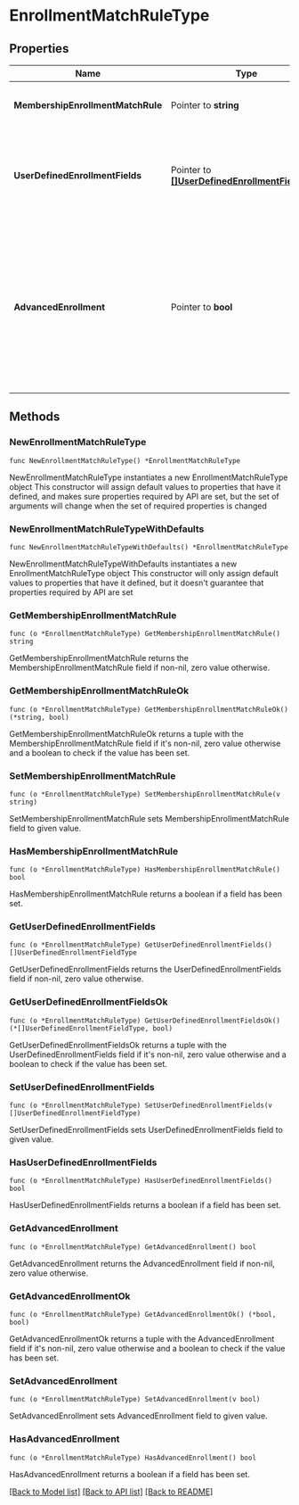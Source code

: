 # EnrollmentMatchRuleType

## Properties

Name | Type | Description | Notes
------------ | ------------- | ------------- | -------------
**MembershipEnrollmentMatchRule** | Pointer to **string** | Enrollment Match Rule for Membership Type. | [optional] 
**UserDefinedEnrollmentFields** | Pointer to [**[]UserDefinedEnrollmentFieldType**](UserDefinedEnrollmentFieldType.md) | Type that holds the User Defined Enrollment field/Attribute such as Communication, First Name , Last Name etc. | [optional] 
**AdvancedEnrollment** | Pointer to **bool** | Indicates if the Advanced Enrollment is enabled for Membership Type. Advanced Enrollment is required tp apply Membership Enrollment Match Rule and User Defined Enrollment Fields/Attributes. | [optional] 

## Methods

### NewEnrollmentMatchRuleType

`func NewEnrollmentMatchRuleType() *EnrollmentMatchRuleType`

NewEnrollmentMatchRuleType instantiates a new EnrollmentMatchRuleType object
This constructor will assign default values to properties that have it defined,
and makes sure properties required by API are set, but the set of arguments
will change when the set of required properties is changed

### NewEnrollmentMatchRuleTypeWithDefaults

`func NewEnrollmentMatchRuleTypeWithDefaults() *EnrollmentMatchRuleType`

NewEnrollmentMatchRuleTypeWithDefaults instantiates a new EnrollmentMatchRuleType object
This constructor will only assign default values to properties that have it defined,
but it doesn't guarantee that properties required by API are set

### GetMembershipEnrollmentMatchRule

`func (o *EnrollmentMatchRuleType) GetMembershipEnrollmentMatchRule() string`

GetMembershipEnrollmentMatchRule returns the MembershipEnrollmentMatchRule field if non-nil, zero value otherwise.

### GetMembershipEnrollmentMatchRuleOk

`func (o *EnrollmentMatchRuleType) GetMembershipEnrollmentMatchRuleOk() (*string, bool)`

GetMembershipEnrollmentMatchRuleOk returns a tuple with the MembershipEnrollmentMatchRule field if it's non-nil, zero value otherwise
and a boolean to check if the value has been set.

### SetMembershipEnrollmentMatchRule

`func (o *EnrollmentMatchRuleType) SetMembershipEnrollmentMatchRule(v string)`

SetMembershipEnrollmentMatchRule sets MembershipEnrollmentMatchRule field to given value.

### HasMembershipEnrollmentMatchRule

`func (o *EnrollmentMatchRuleType) HasMembershipEnrollmentMatchRule() bool`

HasMembershipEnrollmentMatchRule returns a boolean if a field has been set.

### GetUserDefinedEnrollmentFields

`func (o *EnrollmentMatchRuleType) GetUserDefinedEnrollmentFields() []UserDefinedEnrollmentFieldType`

GetUserDefinedEnrollmentFields returns the UserDefinedEnrollmentFields field if non-nil, zero value otherwise.

### GetUserDefinedEnrollmentFieldsOk

`func (o *EnrollmentMatchRuleType) GetUserDefinedEnrollmentFieldsOk() (*[]UserDefinedEnrollmentFieldType, bool)`

GetUserDefinedEnrollmentFieldsOk returns a tuple with the UserDefinedEnrollmentFields field if it's non-nil, zero value otherwise
and a boolean to check if the value has been set.

### SetUserDefinedEnrollmentFields

`func (o *EnrollmentMatchRuleType) SetUserDefinedEnrollmentFields(v []UserDefinedEnrollmentFieldType)`

SetUserDefinedEnrollmentFields sets UserDefinedEnrollmentFields field to given value.

### HasUserDefinedEnrollmentFields

`func (o *EnrollmentMatchRuleType) HasUserDefinedEnrollmentFields() bool`

HasUserDefinedEnrollmentFields returns a boolean if a field has been set.

### GetAdvancedEnrollment

`func (o *EnrollmentMatchRuleType) GetAdvancedEnrollment() bool`

GetAdvancedEnrollment returns the AdvancedEnrollment field if non-nil, zero value otherwise.

### GetAdvancedEnrollmentOk

`func (o *EnrollmentMatchRuleType) GetAdvancedEnrollmentOk() (*bool, bool)`

GetAdvancedEnrollmentOk returns a tuple with the AdvancedEnrollment field if it's non-nil, zero value otherwise
and a boolean to check if the value has been set.

### SetAdvancedEnrollment

`func (o *EnrollmentMatchRuleType) SetAdvancedEnrollment(v bool)`

SetAdvancedEnrollment sets AdvancedEnrollment field to given value.

### HasAdvancedEnrollment

`func (o *EnrollmentMatchRuleType) HasAdvancedEnrollment() bool`

HasAdvancedEnrollment returns a boolean if a field has been set.


[[Back to Model list]](../README.md#documentation-for-models) [[Back to API list]](../README.md#documentation-for-api-endpoints) [[Back to README]](../README.md)


